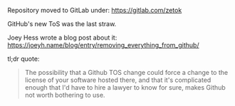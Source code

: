 Repository moved to GitLab under: https://gitlab.com/zetok

GitHub's new ToS was the last straw.

Joey Hess wrote a blog post about it:
https://joeyh.name/blog/entry/removing_everything_from_github/

tl;dr quote:

>The possibility that a Github TOS change could force a change to the license of your software hosted there, and that it's complicated enough that I'd have to hire a lawyer to know for sure, makes Github not worth bothering to use.
